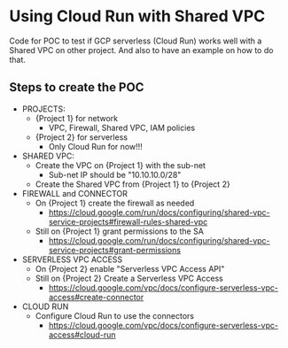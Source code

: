 # Using Cloud Run with Shared VPC
Code for POC to test if GCP serverless (Cloud Run) works well with a Shared VPC on other project. And also to have an example on how to do that.

## Steps to create the POC
- PROJECTS:
    - {Project 1} for network
        - VPC, Firewall, Shared VPC, IAM policies
    - {Project 2} for serverless
        - Only Cloud Run for now!!!
- SHARED VPC:
    - Create the VPC on {Project 1} with the sub-net
        - Sub-net IP should be "10.10.10.0/28"
    - Create the Shared VPC from {Project 1} to {Project 2}
- FIREWALL and CONNECTOR
    - On {Project 1} create the firewall as needed
        - https://cloud.google.com/run/docs/configuring/shared-vpc-service-projects#firewall-rules-shared-vpc
    - Still on {Project 1} grant permissions to the SA
        - https://cloud.google.com/run/docs/configuring/shared-vpc-service-projects#grant-permissions
- SERVERLESS VPC ACCESS
    - On {Project 2} enable "Serverless VPC Access API"
    - Still on {Project 2} Create a Serverless VPC Access
        - https://cloud.google.com/vpc/docs/configure-serverless-vpc-access#create-connector
- CLOUD RUN
    - Configure Cloud Run to use the connectors
        - https://cloud.google.com/vpc/docs/configure-serverless-vpc-access#cloud-run